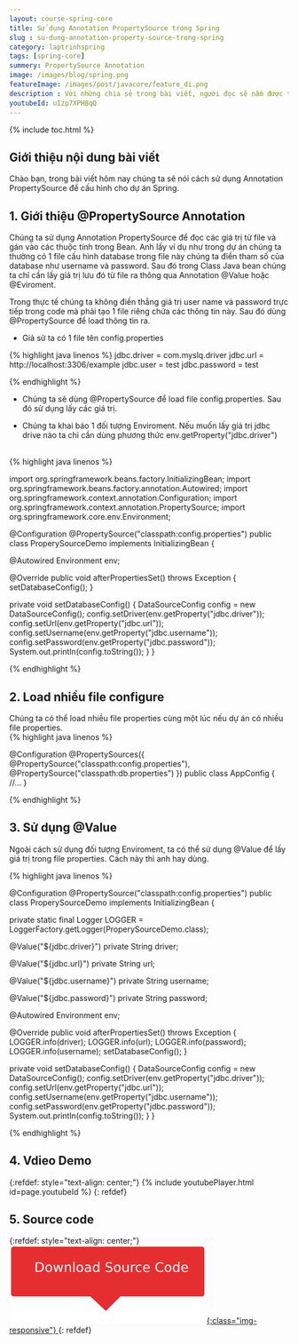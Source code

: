 ```yaml
---
layout: course-spring-core
title: Sử dụng Annotation PropertySource trong Spring
slug : su-dung-annotation-property-source-trong-spring
category: laptrinhspring
tags: [spring-core]
summery: PropertySource Annotation
image: /images/blog/spring.png
featureImage: /images/post/javacore/feature_di.png
description : Với những chia sẻ trong bài viết, người đọc sẽ nắm được tổng quan về @PropertySource Annotation trong lập trình Spring. Cùng với đó, với những ví dụ minh hoạ được đưa ra trong bài viết sẽ hướng dẫn người đọc cách thực hiện để load nhiều file configure trong Spring và cách thức để sử dụng @Value khi lập trình Spring.
youtubeId: uIzp7XPH8qQ
---
```


{% include toc.html %}

## **Giới thiệu nội dung bài viết**

Chào bạn, trong bài viết hôm nay chúng ta sẽ nói cách sử dụng Annotation PropertySource để cấu hình cho dự án Spring.
 

## **1. Giới thiệu @PropertySource Annotation**

Chúng ta sử dụng Annotation PropertySource để đọc các giá trị từ file và gán vào các thuộc tính trong Bean. Anh lấy ví dụ như trong dự án chúng ta thường có 1 file cấu hình database trong file này chúng ta điền tham số của database như username và password. Sau đó trong Class Java bean chúng ta chỉ cần lấy giá trị lưu đó từ file ra thông qua Annotation @Value hoặc @Eviroment. 

Trong thực tế chúng ta không điền thẳng giá trị user name và password trực tiếp trong code mà phải tạo 1 file riêng chứa các thông tin này. Sau đó dùng @PropertySource để load thông tin ra.

- Giả sử ta có 1 file tên config.properties


{% highlight java linenos %}
jdbc.driver = com.myslq.driver
jdbc.url    = http://localhost:3306/example
jdbc.user   = test
jdbc.password = test

{% endhighlight %}

- Chúng ta sẽ dùng @PropertySource để load file config.properties. Sau đó sử dụng lấy các giá trị.

- Chúng ta khai báo 1 đối tượng Enviroment. Nếu muốn lấy giá trị jdbc drive nào ta chỉ cần dùng phương thức env.getProperty("jdbc.driver")

<br>
{% highlight java linenos %}

import org.springframework.beans.factory.InitializingBean;
import org.springframework.beans.factory.annotation.Autowired;
import org.springframework.context.annotation.Configuration;
import org.springframework.context.annotation.PropertySource;
import org.springframework.core.env.Environment;

@Configuration
@PropertySource("classpath:config.properties")
public class ProperySourceDemo implements InitializingBean {

 @Autowired
 Environment env;

 @Override
 public void afterPropertiesSet() throws Exception {
  setDatabaseConfig();
 }

 private void setDatabaseConfig() {
  DataSourceConfig config = new DataSourceConfig();
  config.setDriver(env.getProperty("jdbc.driver"));
  config.setUrl(env.getProperty("jdbc.url"));
  config.setUsername(env.getProperty("jdbc.username"));
  config.setPassword(env.getProperty("jdbc.password"));
  System.out.println(config.toString());
 }
}

{% endhighlight %}

## **2. Load nhiều file configure**

Chúng ta có thể load nhiều file properties cùng một lúc nếu dự án có nhiều file properties.
<br>
{% highlight java linenos %}

 @Configuration
 @PropertySources({
  @PropertySource("classpath:config.properties"),
  @PropertySource("classpath:db.properties")
 })
 public class AppConfig {
  //...
 }

{% endhighlight %}

## **3. Sử dụng @Value**

Ngoài cách sử dụng đối tượng Enviroment, ta có thể sử dụng @Value để lấy giá trị trong file properties. Cách này thì anh hay dùng.

{% highlight java linenos %}

@Configuration
@PropertySource("classpath:config.properties")
public class ProperySourceDemo implements InitializingBean {

 private static final Logger LOGGER = LoggerFactory.getLogger(ProperySourceDemo.class);

 @Value("${jdbc.driver}")
 private String driver;

 @Value("${jdbc.url}")
 private String url;

 @Value("${jdbc.username}")
 private String username;

 @Value("${jdbc.password}")
 private String password;

 @Autowired
 Environment env;

 @Override
 public void afterPropertiesSet() throws Exception {
  LOGGER.info(driver);
  LOGGER.info(url);
  LOGGER.info(password);
  LOGGER.info(username);
  setDatabaseConfig();
 }

 private void setDatabaseConfig() {
  DataSourceConfig config = new DataSourceConfig();
  config.setDriver(env.getProperty("jdbc.driver"));
  config.setUrl(env.getProperty("jdbc.url"));
  config.setUsername(env.getProperty("jdbc.username"));
  config.setPassword(env.getProperty("jdbc.password"));
  System.out.println(config.toString());
 }
}


{% endhighlight %}

## **4. Vdieo Demo**

{:refdef: style="text-align: center;"}
{% include youtubePlayer.html id=page.youtubeId %}
{: refdef}


## **5. Source code**

{:refdef: style="text-align: center;"}
<a href="https://github.com/levunguyen/Property-Source-Annotation" target="_blank"> ![Sourcecode ](/images/icon/githubsource.png){:class="img-responsive"} </a>
{: refdef}












